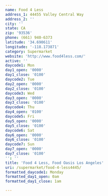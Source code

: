 ```yaml
---
name: Food 4 Less
address_1: 44455 Valley Central Way
address_2: ''
city: ''
state: CA
zip: '93536'
phone: (661) 940-6373
latitude: '34.690611'
longitude: '-118.173871'
category: Supermarket
website: 'http://www.food4less.com/'
active: ''
daycode1: Mon
day1_open: '0000'
day1_close: '0100'
daycode2: Tue
day2_open: '0000'
day2_close: '0100'
daycode3: Wed
day3_open: '0000'
day3_close: '0100'
daycode4: Thu
day4_open: '0100'
daycode5: Fri
day5_open: '0000'
day5_close: '0100'
daycode6: Sat
day6_open: '0000'
day6_close: '0100'
daycode7: Sun
day7_open: '0000'
day7_close: '0100'
'': ''
title: 'Food 4 Less, Food Oasis Los Angeles'
uri: /supermarket/food-4-less4445/
formatted_daycode1: Monday
formatted_day1_open: 0am
formatted_day1_close: 1am

---
```

